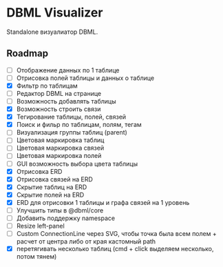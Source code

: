 # DBML Visualizer

Standalone визуалиатор DBML.

## Roadmap
- [ ] Отображение данных по 1 таблице
- [ ] Отрисовка полей таблицы и данных о таблице
- [x] Фильтр по таблицам
- [ ] Редактор DBML на странице
- [ ] Возможность добавлять таблицы
- [x] Возможность строить связи
- [x] Тегирование таблицы, полей, связей
- [x] Поиск и фильр по таблицам, полям, тегам
- [ ] Визуализация группы таблиц (parent)
- [ ] Цветовая маркировка таблиц
- [ ] Цветовая маркировка связей
- [ ] Цветовая маркировка полей
- [ ] GUI возможность выбора цвета таблицы
- [x] Отрисовка ERD
- [x] Отрисовка связей на ERD
- [x] Скрытие таблиц на ERD
- [x] Скрытие полей на ERD
- [x] ERD для отрисовки 1 таблицы и графа связей на 1 уровень
- [ ] Улучшить типы в @dbml/core
- [ ] Добавить поддержку namespace
- [ ] Resize left-panel
- [ ] Custom ConnectionLine через SVG, чтобы точка была всем полем + расчет от центра либо от края кастомный path
- [x] перетягивать несколько таблиц (cmd + click выделяем несколько, потом тянем)
